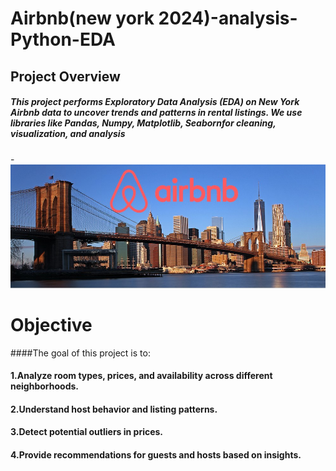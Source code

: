 # Airbnb(new york 2024)-analysis-Python-EDA




## Project Overview

##### This project performs Exploratory Data Analysis (EDA) on New York Airbnb data to uncover trends and patterns in rental listings. We use libraries like Pandas, Numpy, Matplotlib, Seabornfor cleaning, visualization, and analysis

-![Dashboard View](https://github.com/Shaadink/Airbnb-analysis-Python-EDA-/blob/main/New-York-City-Brooklyn-Bridge-Panorama-Juergen-Roth-2%20(1).jpg)


# Objective
####The goal of this project is to:

#### 1.Analyze room types, prices, and availability across different neighborhoods.
#### 2.Understand host behavior and listing patterns.
#### 3.Detect potential outliers in prices.
#### 4.Provide recommendations for guests and hosts based on insights.

